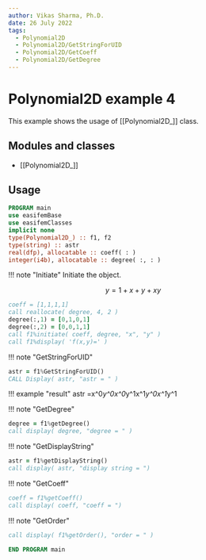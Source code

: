 ```yaml
---
author: Vikas Sharma, Ph.D.
date: 26 July 2022
tags:
  - Polynomial2D
  - Polynomial2D/GetStringForUID
  - Polynomial2D/GetCoeff
  - Polynomial2D/GetDegree
---
```


# Polynomial2D example 4

This example shows the usage of [[Polynomial2D_]] class.

## Modules and classes

- [[Polynomial2D_]]

## Usage

```fortran
PROGRAM main
use easifemBase
use easifemClasses
implicit none
type(Polynomial2D_) :: f1, f2
type(string) :: astr
real(dfp), allocatable :: coeff( : )
integer(i4b), allocatable :: degree( :, : )
```

!!! note "Initiate"
Initiate the object.

$$
y=1+x+y+xy
$$

```fortran
coeff = [1,1,1,1]
call reallocate( degree, 4, 2 )
degree(:,1) = [0,1,0,1]
degree(:,2) = [0,0,1,1]
call f1%initiate( coeff, degree, "x", "y" )
call f1%display( 'f(x,y)=' )
```

!!! note "GetStringForUID"

```fortran
astr = f1%GetStringForUID()
CALL Display( astr, "astr = " )
```

!!! example "result"
astr =x^0*y^0x^0*y^1x^1*y^0x^1*y^1

!!! note "GetDegree"

```fortran
degree = f1%getDegree()
call display( degree, "degree = " )
```

!!! note "GetDisplayString"

```fortran
astr = f1%getDisplayString()
call display( astr, "display string = ")
```

!!! note "GetCoeff"

```fortran
coeff = f1%getCoeff()
call display( coeff, "coeff = ")
```

!!! note "GetOrder"

```fortran
call display( f1%getOrder(), "order = " )
```

```fortran
END PROGRAM main
```
